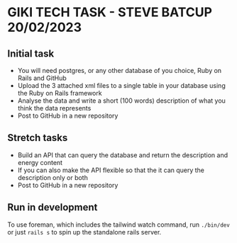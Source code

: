 # GIKI TECH TASK - STEVE BATCUP 20/02/2023

## Initial task
* You will need postgres, or any other database of you choice, Ruby on Rails and GitHub
* Upload the 3 attached xml files to a single table in your database using the Ruby on Rails framework
* Analyse the data and write a short (100 words) description of what you think the data represents
* Post to GitHub in a new repository
 
## Stretch tasks
* Build an API that can query the database and return the description and energy content
* If you can also make the API flexible so that the it can query the description only or both
* Post to GitHub in a new repository

## Run in development
To use foreman, which includes the tailwind watch command, run `./bin/dev` or just `rails s` to spin up the standalone rails server.
